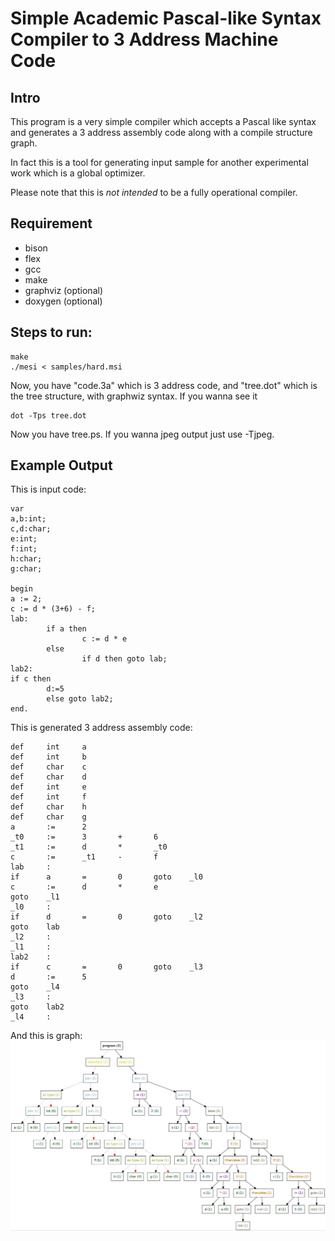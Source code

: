 Simple Academic Pascal-like Syntax Compiler to 3 Address Machine Code
=====================================================================

Intro
-----
This program is a very simple compiler which accepts a Pascal like syntax and generates a 3 address assembly code along with a compile structure graph. 

In fact this is a tool for generating input sample for another experimental work which is a global optimizer.

Please note that this is *not intended* to be a fully operational compiler.

Requirement
----------
* bison
* flex
* gcc
* make
* graphviz (optional)
* doxygen (optional)

Steps to run:
-------------
	make 
	./mesi < samples/hard.msi 

Now, you have "code.3a" which is 3 address code, and "tree.dot" which is the tree structure, with graphwiz syntax. If you wanna see it

	dot -Tps tree.dot

Now you have tree.ps. If you wanna jpeg output just use -Tjpeg.

Example Output
--------------

This is input code:
	
	var
	a,b:int;
	c,d:char;
	e:int;
	f:int;
	h:char;
	g:char;
	
	begin
	a := 2;
	c := d * (3+6) - f;
	lab:
	        if a then
        	        c := d * e 
	        else
        	        if d then goto lab;
	lab2:
	if c then
	        d:=5
        	else goto lab2;
	end.

This is generated 3 address assembly code:

	def     int     a
	def     int     b
	def     char    c
	def     char    d
	def     int     e
	def     int     f
	def     char    h
	def     char    g
	a       :=      2
	_t0     :=      3       +       6
	_t1     :=      d       *       _t0
	c       :=      _t1     -       f
	lab     :
	if      a       =       0       goto    _l0
	c       :=      d       *       e
	goto    _l1
	_l0     :
	if      d       =       0       goto    _l2
	goto    lab
	_l2     :
	_l1     :
	lab2    :
	if      c       =       0       goto    _l3
	d       :=      5
	goto    _l4
	_l3     :
	goto    lab2
	_l4     :

And this is graph:
![Sample Output Graph](sample/tree.jpeg "Sample Output Graph")


